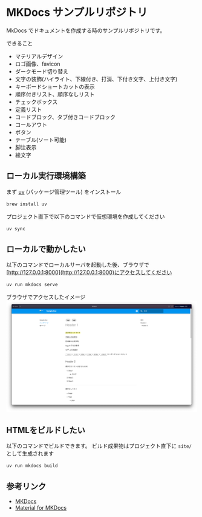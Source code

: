 # MKDocs サンプルリポジトリ

MkDocs でドキュメントを作成する時のサンプルリポジトリです。

できること
- マテリアルデザイン
- ロゴ画像、favicon
- ダークモード切り替え
- 文字の装飾(ハイライト、下線付き、打消、下付き文字、上付き文字)
- キーボードショートカットの表示
- 順序付きリスト、順序なしリスト
- チェックボックス
- 定義リスト
- コードブロック、タブ付きコードブロック
- コールアウト
- ボタン
- テーブル(ソート可能)
- 脚注表示
- 絵文字

## ローカル実行環境構築

まず [uv](https://docs.astral.sh/uv/) (パッケージ管理ツール) をインストール
```bash
brew install uv
```

プロジェクト直下で以下のコマンドで仮想環境を作成してください

```bash
uv sync
```

## ローカルで動かしたい

以下のコマンドでローカルサーバを起動した後、ブラウザで [http://127.0.0.1:8000](http://127.0.0.1:8000)にアクセスしてください

```bash
uv run mkdocs serve
```

ブラウザでアクセスしたイメージ
![screenshot 7.png](images/launch.png)

## HTMLをビルドしたい

以下のコマンドでビルドできます。
ビルド成果物はプロジェクト直下に `site/` として生成されます

```bash
uv run mkdocs build
```

## 参考リンク
- [MKDocs](https://www.mkdocs.org/)
- [Material for MKDocs](https://squidfunk.github.io/mkdocs-material/reference/)
